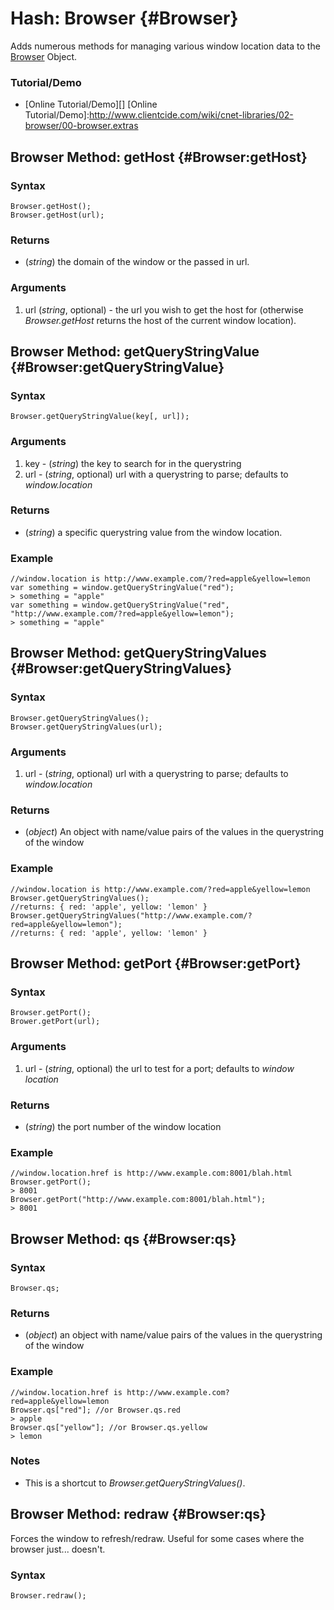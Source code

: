 Hash: Browser {#Browser}
========================

Adds numerous methods for managing various window location data to the [Browser][] Object.

### Tutorial/Demo

* [Online Tutorial/Demo][]
[Online Tutorial/Demo]:http://www.clientcide.com/wiki/cnet-libraries/02-browser/00-browser.extras

Browser Method: getHost	{#Browser:getHost}
------------------------------------------

### Syntax

	Browser.getHost();
	Browser.getHost(url);

### Returns

* (*string*) the domain of the window or the passed in url.

### Arguments

1. url (*string*, optional) - the url you wish to get the host for (otherwise *Browser.getHost* returns the host of the current window location).

Browser Method: getQueryStringValue {#Browser:getQueryStringValue}
------------------------------------------------------------------

### Syntax

	Browser.getQueryStringValue(key[, url]);

### Arguments

1. key - (*string*) the key to search for in the querystring
2. url - (*string*, optional) url with a querystring to parse; defaults to *window.location*

### Returns 

* (*string*) a specific querystring value from the window location.

### Example

	//window.location is http://www.example.com/?red=apple&yellow=lemon
	var something = window.getQueryStringValue("red");
	> something = "apple"
	var something = window.getQueryStringValue("red", "http://www.example.com/?red=apple&yellow=lemon");
	> something = "apple"

Browser Method: getQueryStringValues {#Browser:getQueryStringValues}
---------------------------------------------------------------------

### Syntax

	Browser.getQueryStringValues();
	Browser.getQueryStringValues(url);

### Arguments

1. url - (*string*, optional) url with a querystring to parse; defaults to *window.location*

### Returns

* (*object*) An object with name/value pairs of the values in the querystring of the window

### Example

	//window.location is http://www.example.com/?red=apple&yellow=lemon
	Browser.getQueryStringValues();
	//returns: { red: 'apple', yellow: 'lemon' }
	Browser.getQueryStringValues("http://www.example.com/?red=apple&yellow=lemon");
	//returns: { red: 'apple', yellow: 'lemon' }


Browser Method: getPort {#Browser:getPort}
------------------------------------------

### Syntax

	Browser.getPort();
	Brower.getPort(url);

### Arguments

1. url - (*string*, optional) the url to test for a port; defaults to *window location*

### Returns 

* (*string*) the port number of the window location

### Example

	//window.location.href is http://www.example.com:8001/blah.html
	Browser.getPort();
	> 8001
	Browser.getPort("http://www.example.com:8001/blah.html");
	> 8001

Browser Method:	qs {#Browser:qs}
--------------------------------

### Syntax

	Browser.qs;

### Returns

* (*object*) an object with name/value pairs of the values in the querystring of the window

### Example

	//window.location.href is http://www.example.com?red=apple&yellow=lemon
	Browser.qs["red"]; //or Browser.qs.red
	> apple
	Browser.qs["yellow"]; //or Browser.qs.yellow
	> lemon

### Notes

- This is a shortcut to *Browser.getQueryStringValues()*.

Browser Method: redraw {#Browser:qs}
------------------------------------

Forces the window to refresh/redraw. Useful for some cases where the browser just... doesn't.

### Syntax

	Browser.redraw();

[Browser]: http://docs.mootools.net/Core/Browser
